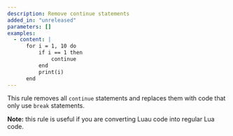```yaml
---
description: Remove continue statements
added_in: "unreleased"
parameters: []
examples:
  - content: |
      for i = 1, 10 do
          if i == 1 then
              continue
          end
          print(i)
      end
---
```


This rule removes all `continue` statements and replaces them with code that only use `break` statements.

**Note:** this rule is useful if you are converting Luau code into regular Lua code.
